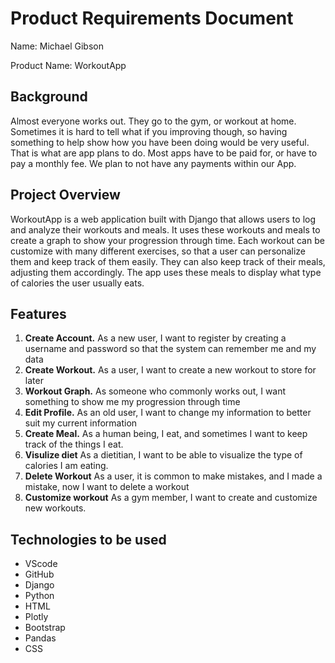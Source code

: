 # Product Requirements Document

Name: Michael Gibson

Product Name: WorkoutApp

## Background
Almost everyone works out. They go to the gym, or workout at home. Sometimes it is hard to tell what if you improving though, so having something
to help show how you have been doing would be very useful. That is what are app plans to do. Most apps have to be paid for, or have to pay a monthly 
fee. We plan to not have any payments within our App.

## Project Overview
WorkoutApp is a web application built with Django that allows users to log and analyze their workouts and meals. It uses these workouts and meals to create
a graph to show your progression through time. Each workout can be customize with many different exercises, so that a user can personalize them and 
keep track of them easily. They can also keep track of their meals, adjusting them accordingly. The app uses these meals to display what type of 
calories the user usually eats.

## Features
1. **Create Account.** As a new user, I want to register by creating a username and password so that the system can remember me and my data
2. **Create Workout.** As a user, I want to create a new workout to store for later
3. **Workout Graph.** As someone who commonly works out, I want something to show me my progression through time
4. **Edit Profile.** As an old user, I want to change my information to better suit my current information
5. **Create Meal.** As a human being, I eat, and sometimes I want to keep track of the things I eat.
6. **Visulize diet** As a dietitian, I want to be able to visualize the type of calories I am eating.
7. **Delete Workout** As a user, it is common to make mistakes, and I made a mistake, now I want to delete a workout
8. **Customize workout** As a gym member, I want to create and customize new workouts.

## Technologies to be used
* VScode
* GitHub
* Django
* Python
* HTML
* Plotly
* Bootstrap
* Pandas
* CSS
